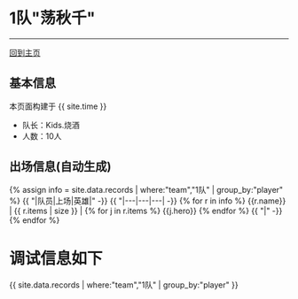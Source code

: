 # 1队"荡秋千"
---

[回到主页](README.md)

## 基本信息
本页面构建于 {{ site.time }}

- 队长：Kids.烧酒
- 人数：10人

## 出场信息(自动生成)

{% assign info = site.data.records | where:"team","1队" | group_by:"player" %}
{{ "|队员|上场|英雄|" -}}
{{ "|---|---|---| -}}
{% for r in info %}
  {{r.name}}  |  {{ r.items | size }} |  {% for j in r.items %}  {{j.hero}}  {% endfor %}  {{ "|" -}}
{% endfor %}

# 调试信息如下
{{ site.data.records | where:"team","1队" | group_by:"player" }}




